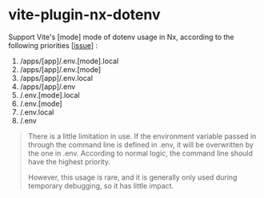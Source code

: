 # vite-plugin-nx-dotenv

Support Vite's [mode] mode of dotenv usage in Nx, according to the following priorities [[issue](https://github.com/ZachJW34/nx-plus/issues/239)] :

1. /apps/[app]/.env.[mode].local
2. /apps/[app]/.env.[mode]
3. /apps/[app]/.env.local
4. /apps/[app]/.env
5. /.env.[mode].local
6. /.env.[mode]
7. /.env.local
8. /.env

> There is a little limitation in use. If the environment variable passed in through the command line is defined in .env, it will be overwritten by the one in .env. According to normal logic, the command line should have the highest priority.
> 
> However, this usage is rare, and it is generally only used during temporary debugging, so it has little impact.
